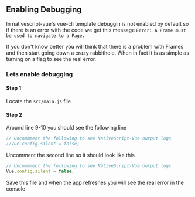 ## Enabling Debugging

In nativescript-vue's vue-cli template debuggin is not enabled by default so if there is an error with the code we get this message `Error: A Frame must be used to navigate to a Page.`

If you don't know better you will think that there is a problem with Frames and then start going down a crazy rabbithole. When in fact it is as simple as turning on a flag to see the real error. 

### Lets enable debugging

#### Step 1
Locate the `src/main.js` file 

#### Step 2 
Around line 9-10 you should see the following line
```js
// Uncommment the following to see NativeScript-Vue output logs
//Vue.config.silent = false;
```
Uncomment the second line so it should look like this 
```js
// Uncommment the following to see NativeScript-Vue output logs
Vue.config.silent = false;
```
Save this file and when the app refreshes you will see the real error in the console
